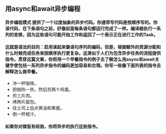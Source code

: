 ## 用async和await异步编程

#### 异步编程模式 提供了一个过度抽象的异步代码。你通常写代码是按顺序写的。你读代码，在下条语句之前，好像前面每条语句都运行完成了一样。编译器执行一系列的变换，因为这些语句可能开始工作和返回了一个表示正在进行工作的Task。

#### 这就是语法的目的：启用读起来像语句序列的编码，但是，根据额外的资源分配和什么时候完成任务来按顺序执行更复杂。这类似于人们为包含异步任务的流程提供指令。贯穿这篇文章，你将用一个早餐指令的例子去了解怎么用async和await关键字使包括一系列异步指令的编码更加容易和合理。你写一些像下面列表的指令去解释怎么做早餐。

* 冲一杯咖啡。
* 把锅热一热，然后煎两个鸡蛋。
* 煎三片肉。
* 烤两片面包。
* 往土司上加点黄油和果酱。
* 倒一杯橙汁。

#### 如果你对做饭有经验，你将异步的执行这些指令。